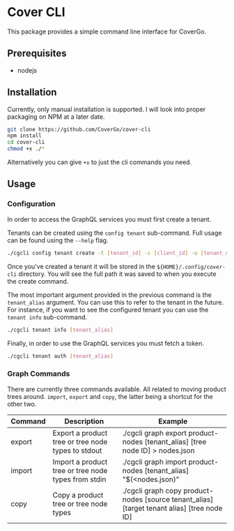 # Cover CLI

This package provides a simple command line interface for CoverGo.

## Prerequisites

* nodejs

## Installation

Currently, only manual installation is supported. I will look into proper packaging on NPM at a later date.

```bash
git clone https://github.com/CoverGo/cover-cli
npm install 
cd cover-cli
chmod +x ./*
```

Alternatively you can give `+x` to just the cli commands you need.

## Usage

### Configuration

In order to access the GraphQL services you must first create a tenant.

Tenants can be created using the `config tenant` sub-command. Full usage can be found using the `--help` flag.

```bash
./cgcli config tenant create -t [tenant_id] -c [client_id] -u [tenant_username] -p [tenant_password] -e [graphql_endpoint] [tenant_alias]
```

Once you've created a tenant it will be stored in the `${HOME}/.config/cover-cli` directory. You will see the full path it was saved to when you execute the create command.

The most important argument provided in the previous command is the `tenant_alias` argument. You can use this to refer to the tenant in the future. For instance, if you want to see the configured tenant you can use the `tenant info` sub-command.

```bash
./cgcli tenant info [tenant_alias]
```

Finally, in order to use the GraphQL services you must fetch a token.

```bash
./cgcli tenant auth [tenant_alias]
```

### Graph Commands

There are currently three commands available. All related to moving product trees around. `import`, `export` and `copy`, the latter being a shortcut for the other two.

| Command | Description                                         | Example                                                                                     |
|---------|-----------------------------------------------------|---------------------------------------------------------------------------------------------|
| export  | Export a product tree or tree node types to stdout  | ./cgcli graph export product-nodes [tenant_alias] [tree node ID] > nodes.json               |
| import  | Import a product tree or tree node types from stdin | ./cgcli graph import product-nodes [tenant_alias] "$(<nodes.json)"                          |
| copy    | Copy a product tree or tree node types              | ./cgcli graph copy product-nodes [source tenant_alias] [target tenant alias] [tree node ID] |
